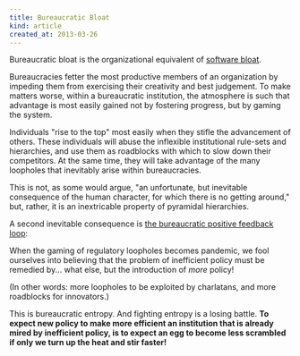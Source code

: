 ```yaml
---
title: Bureaucratic Bloat
kind: article
created_at: 2013-03-26
---
```


<!-- _. -->

Bureaucratic bloat is the organizational equivalent of 
[software bloat](https://en.wikipedia.org/wiki/Software_bloat). 

Bureaucracies fetter the most productive members of an organization by impeding
them from exercising their creativity and best judgement. To make matters worse, 
within a bureaucratic institution, the atmosphere is such that advantage is most 
easily gained not by fostering progress, but by gaming the system.

Individuals "rise to the top" most easily when they stifle the advancement of 
others. These individuals will abuse the inflexible institutional rule-sets and 
hierarchies, and use them as roadblocks with which to slow down their 
competitors. At the same time, they will take advantage of the many 
loopholes that inevitably arise within bureaucracies. 

This is not, as some would argue, "an unfortunate, but inevitable consequence of 
the human character, for which there is no getting around," but, rather, it is 
an inextricable property of pyramidal hierarchies. 

A second inevitable consequence is 
[the bureaucratic positive feedback loop](/articles/dysfunctional_institutions_and_policy):

When the gaming of regulatory loopholes becomes pandemic, we fool ourselves into
believing that the problem of inefficient policy must be remedied by... 
what else, but the introduction of *more* policy! 

(In other words: 
more loopholes to be exploited by charlatans, and more roadblocks for 
innovators.)

This is bureaucratic entropy. And fighting entropy is a losing battle. **To expect
new policy to make more efficient an institution that is already mired by
inefficient policy, is to expect an egg to become less scrambled if only we
turn up the heat and stir faster!**
